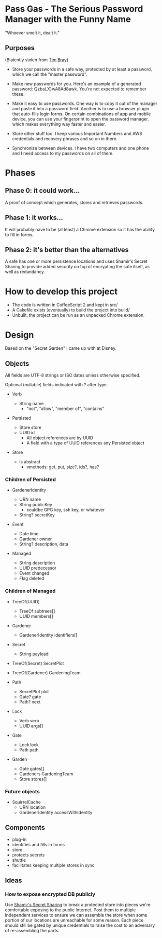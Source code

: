 # Pass Gas - The Serious Password Manager with the Funny Name

"Whoever smelt it, dealt it."

## Purposes

(Blatently stolen from [Tim Bray](http://www.tbray.org/ongoing/When/201x/2017/07/16/On-Password-Managers))

- Store your passwords in a safe way, protected by at least a password, which we call the “master password”.

- Make new passwords for you. Here's an example of a generated password: QzbaLX}wA8Ad8awk. You're not expected to remember these.

- Make it easy to use passwords. One way is to copy it out of the manager and paste it into a password field. Another is to use a browser plugin that auto-fills login forms. On certain combinations of app and mobile device, you can use your fingerprint to open the password manager, which makes everything way faster and easier.

- Store other stuff too. I keep various Important Numbers and AWS credentials and recovery phrases and so on in there.

- Synchronize between devices. I have two computers and one phone and I need access to my passwords on all of them.

# Phases

## Phase 0: it could work...

A proof of concept which generates, stores and retrieves passwords.

## Phase 1: it works...

It will probably have to be (at least) a Chrome extension so it has the ability
to fill in forms.

## Phase 2: it's better than the alternatives

A safe has one or more persistence locations and uses Shamir's Secret Sharing
to provide added security on top of encrypting the safe itself, as well as
redundancy.

# How to develop this project

- The code is written in CoffeeScript 2 and kept in src/
- A Cakefile exists (eventually) to build the project into build/
- Unbuilt, the project can be run as an unpacked Chrome extension.

# Design

Based on the "Secret Garden" I came up with at Disney.

## Objects

All fields are UTF-8 strings or ISO dates unless otherwise specified.

Optional (nullable) fields indicated with ? after type.

- Verb
  - String name
    - "not", "allow", "member of", "contains"

- Persisted
  - Store store
  - UUID id
    - All object references are by UUID
    - A field with a type of UUID references any Persisted object

- Store
  - is abstract
    - vmethods: get, put, size?, ids?, has?

### Children of Persisted

- GardenerIdentity
  - URN      name
  - String   publicKey
    - couldbe GPG key, ssh key, or whatever
  - String?  secretKey

- Event
  - Date     time
  - Gardener owner
  - String?  description, data

- Managed
  - String   description
  - UUID     predecessor
  - Event    changed
  - Flag     deleted

### Children of Managed

- TreeOf(UUID)
  - TreeOf           subtrees[]
  - UUID             members[]

- Gardener
  - GardenerIdentity identifiers[]

- Secret
  - String           payload

- TreeOf(Secret)     SecretPlot
- TreeOf(Gardener)   GardeningTeam

- Path
  - SecretPlot       plot
  - Gate?            gate
  - Path?            next

- Lock
  - Verb             verb
  - UUID             args[]

- Gate
  - Lock             lock
  - Path             path

- Garden
  - Gate             gates[]
  - Gardeners        GardeningTeam
  - Store            stores[]

### Future objects

- SquirrelCache
  - URN              location
  - GardenerIdentity accessWithIdentity

## Components

- plug-in
 - identifies and fills in forms
- store
 - protects secrets
- shuttle
 - facilitates keeping multiple stores in sync

## Ideas

### How to expose encrypted DB publicly

Use [Shamir's Secret Sharing](https://en.wikipedia.org/wiki/Shamir%27s_Secret_Sharing)
to break a protected store into pieces we're comfortable exposing to the
public Internet. Post them to multiple independent services to ensure we can
assemble the store when some portion of our locations are unreachable for some
reason. Each piece should still be gated by unique credentials to raise the
cost to an adversary of re-assembling the parts.
